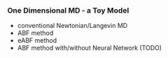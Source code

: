 ### One Dimensional MD - a Toy Model
* conventional Newtonian/Langevin MD
* ABF method
* eABF method
* ABF method with/without Neural Network  (TODO)
